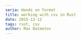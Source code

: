 ```yaml
---
seria: Hands on format
title: working with csv in Rust
date: 2015-12-12
tags: rust, csv
author: Max Dalmatov
---
```

